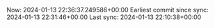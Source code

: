 Now: 2024-01-13 22:36:37.249586+00:00 Earliest commit since sync: 2024-01-13 22:31:46+00:00 Last sync: 2024-01-13 22:10:38+00:00
